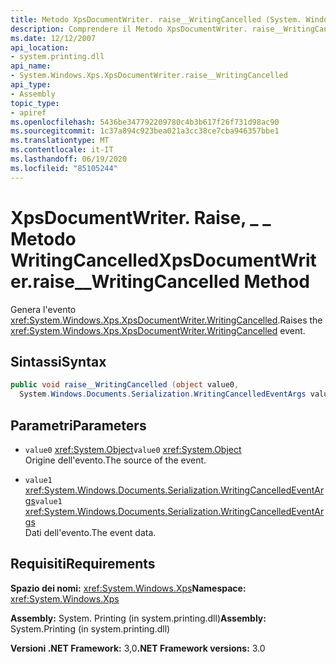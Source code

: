 ```yaml
---
title: Metodo XpsDocumentWriter. raise__WritingCancelled (System. Windows. Xps)
description: Comprendere il Metodo XpsDocumentWriter. raise__WritingCancelled, che genera l'evento WritingCancelled per un documento XPS (XML Paper Specification) in .NET.
ms.date: 12/12/2007
api_location:
- system.printing.dll
api_name:
- System.Windows.Xps.XpsDocumentWriter.raise__WritingCancelled
api_type:
- Assembly
topic_type:
- apiref
ms.openlocfilehash: 5436be347792209780c4b3b617f26f731d98ac90
ms.sourcegitcommit: 1c37a894c923bea021a3cc38ce7cba946357bbe1
ms.translationtype: MT
ms.contentlocale: it-IT
ms.lasthandoff: 06/19/2020
ms.locfileid: "85105244"
---
```

# <a name="xpsdocumentwriterraise__writingcancelled-method"></a><span data-ttu-id="426d4-103">XpsDocumentWriter. Raise, \_ \_ Metodo WritingCancelled</span><span class="sxs-lookup"><span data-stu-id="426d4-103">XpsDocumentWriter.raise\_\_WritingCancelled Method</span></span>

<span data-ttu-id="426d4-104">Genera l'evento <xref:System.Windows.Xps.XpsDocumentWriter.WritingCancelled>.</span><span class="sxs-lookup"><span data-stu-id="426d4-104">Raises the <xref:System.Windows.Xps.XpsDocumentWriter.WritingCancelled> event.</span></span>

## <a name="syntax"></a><span data-ttu-id="426d4-105">Sintassi</span><span class="sxs-lookup"><span data-stu-id="426d4-105">Syntax</span></span>

```csharp
public void raise__WritingCancelled (object value0,
  System.Windows.Documents.Serialization.WritingCancelledEventArgs value1);
```

## <a name="parameters"></a><span data-ttu-id="426d4-106">Parametri</span><span class="sxs-lookup"><span data-stu-id="426d4-106">Parameters</span></span>

- <span data-ttu-id="426d4-107">`value0` <xref:System.Object></span><span class="sxs-lookup"><span data-stu-id="426d4-107">`value0` <xref:System.Object></span></span>  
  <span data-ttu-id="426d4-108">Origine dell'evento.</span><span class="sxs-lookup"><span data-stu-id="426d4-108">The source of the event.</span></span>

- <span data-ttu-id="426d4-109">`value1` <xref:System.Windows.Documents.Serialization.WritingCancelledEventArgs></span><span class="sxs-lookup"><span data-stu-id="426d4-109">`value1` <xref:System.Windows.Documents.Serialization.WritingCancelledEventArgs></span></span>  
  <span data-ttu-id="426d4-110">Dati dell'evento.</span><span class="sxs-lookup"><span data-stu-id="426d4-110">The event data.</span></span>

## <a name="requirements"></a><span data-ttu-id="426d4-111">Requisiti</span><span class="sxs-lookup"><span data-stu-id="426d4-111">Requirements</span></span>

<span data-ttu-id="426d4-112">**Spazio dei nomi:** <xref:System.Windows.Xps></span><span class="sxs-lookup"><span data-stu-id="426d4-112">**Namespace:** <xref:System.Windows.Xps></span></span>

<span data-ttu-id="426d4-113">**Assembly:** System. Printing (in system.printing.dll)</span><span class="sxs-lookup"><span data-stu-id="426d4-113">**Assembly:** System.Printing (in system.printing.dll)</span></span>

<span data-ttu-id="426d4-114">**Versioni .NET Framework:** 3,0</span><span class="sxs-lookup"><span data-stu-id="426d4-114">**.NET Framework versions:** 3.0</span></span>
